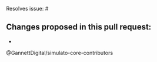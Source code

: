 Resolves issue: #

Changes proposed in this pull request:
-
-

@GannettDigital/simulato-core-contributors